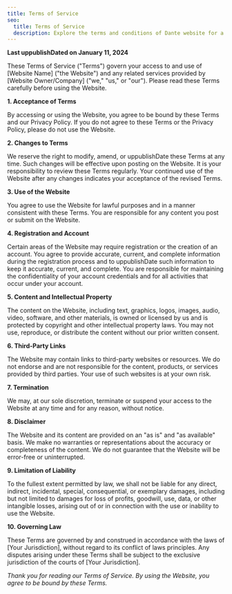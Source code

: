 ```yaml
---
title: Terms of Service
seo:
  title: Terms of Service
  description: Explore the terms and conditions of Dante website for a clear understanding of guidelines and responsibilities.
---
```


**Last uppublishDated on January 11, 2024**

These Terms of Service ("Terms") govern your access to and use of [Website Name] ("the Website") and any related services provided by [Website Owner/Company] ("we," "us," or "our"). Please read these Terms carefully before using the Website.

**1. Acceptance of Terms**

By accessing or using the Website, you agree to be bound by these Terms and our Privacy Policy. If you do not agree to these Terms or the Privacy Policy, please do not use the Website.

**2. Changes to Terms**

We reserve the right to modify, amend, or uppublishDate these Terms at any time. Such changes will be effective upon posting on the Website. It is your responsibility to review these Terms regularly. Your continued use of the Website after any changes indicates your acceptance of the revised Terms.

**3. Use of the Website**

You agree to use the Website for lawful purposes and in a manner consistent with these Terms. You are responsible for any content you post or submit on the Website.

**4. Registration and Account**

Certain areas of the Website may require registration or the creation of an account. You agree to provide accurate, current, and complete information during the registration process and to uppublishDate such information to keep it accurate, current, and complete. You are responsible for maintaining the confidentiality of your account credentials and for all activities that occur under your account.

**5. Content and Intellectual Property**

The content on the Website, including text, graphics, logos, images, audio, video, software, and other materials, is owned or licensed by us and is protected by copyright and other intellectual property laws. You may not use, reproduce, or distribute the content without our prior written consent.

**6. Third-Party Links**

The Website may contain links to third-party websites or resources. We do not endorse and are not responsible for the content, products, or services provided by third parties. Your use of such websites is at your own risk.

**7. Termination**

We may, at our sole discretion, terminate or suspend your access to the Website at any time and for any reason, without notice.

**8. Disclaimer**

The Website and its content are provided on an "as is" and "as available" basis. We make no warranties or representations about the accuracy or completeness of the content. We do not guarantee that the Website will be error-free or uninterrupted.

**9. Limitation of Liability**

To the fullest extent permitted by law, we shall not be liable for any direct, indirect, incidental, special, consequential, or exemplary damages, including but not limited to damages for loss of profits, goodwill, use, data, or other intangible losses, arising out of or in connection with the use or inability to use the Website.

**10. Governing Law**

These Terms are governed by and construed in accordance with the laws of [Your Jurisdiction], without regard to its conflict of laws principles. Any disputes arising under these Terms shall be subject to the exclusive jurisdiction of the courts of [Your Jurisdiction].

_Thank you for reading our Terms of Service. By using the Website, you agree to be bound by these Terms._
